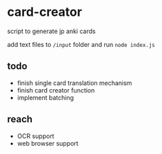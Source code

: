 # card-creator
script to generate jp anki cards

add text files to `/input` folder and run `node index.js`

## todo
- finish single card translation mechanism
- finish card creator function
- implement batching

## reach
- OCR support
- web browser support